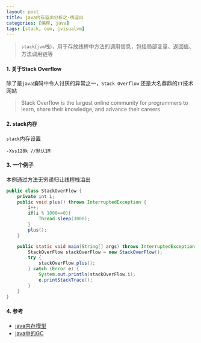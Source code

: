 ```yaml
---
layout: post
title: java内存溢出分析之-栈溢出
categories: [编程, java]
tags: [stack, oom, jvisualvm]
---
```


> `stack`(`jvm`栈)，用于存放线程中方法的调用信息，包括局部变量、返回值、方法调用链等

#### 1. 关于Stack Overflow

除了是`java`编码中令人讨厌的异常之一，`Stack Overflow` 还是大名鼎鼎的`IT`技术网站

> Stack Overflow is the largest online community for programmers to learn, share their knowledge, and advance their careers

#### 2. stack内存

`stack`内存设置
```
-Xss128k //默认1M
```

#### 3. 一个例子

本例通过方法无穷递归让线程栈溢出
```java
public class StackOverFlow {
    private int i;
    public void plus() throws InterruptedException {
        i++;
        if(i % 1000==0){
            Thread.sleep(3000);
        }
        plus();
    }

    public static void main(String[] args) throws InterruptedException {
        StackOverFlow stackOverFlow = new StackOverFlow();
        try {
            stackOverFlow.plus();
        } catch (Error e) {
            System.out.println(stackOverFlow.i);
            e.printStackTrace();
        }
    }
}
```

#### 4. 参考

* [java内存模型]({{site.url}}/2017/06/27/java-memory/)
* [java中的GC]({{site.url}}/2017/07/01/java-gc/)